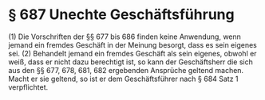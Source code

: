 # § 687 Unechte Geschäftsführung
(1) Die Vorschriften der §§ 677 bis 686 finden keine Anwendung, wenn jemand ein fremdes Geschäft in der Meinung besorgt, dass es sein eigenes sei.
(2) Behandelt jemand ein fremdes Geschäft als sein eigenes, obwohl er weiß, dass er nicht dazu berechtigt ist, so kann der Geschäftsherr die sich aus den §§ 677, 678, 681, 682 ergebenden Ansprüche geltend machen. Macht er sie geltend, so ist er dem Geschäftsführer nach § 684 Satz 1 verpflichtet.